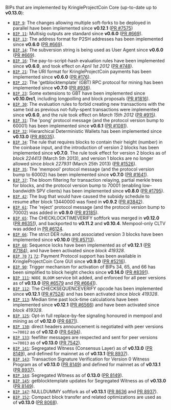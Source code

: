 BIPs that are implemented by KringleProjectCoin Core (up-to-date up to **v0.13.0**):

* [`BIP 9`](https://github.com/kringleprojectcoin/bips/blob/master/bip-0009.mediawiki): The changes allowing multiple soft-forks to be deployed in parallel have been implemented since **v0.12.1**  ([PR #7575](https://github.com/KringleProjectCoinProject/Kringleprojectcoin/pull/7575))
* [`BIP 11`](https://github.com/kringleprojectcoin/bips/blob/master/bip-0011.mediawiki): Multisig outputs are standard since **v0.6.0** ([PR #669](https://github.com/KringleProjectCoinProject/Kringleprojectcoin/pull/669)).
* [`BIP 13`](https://github.com/kringleprojectcoin/bips/blob/master/bip-0013.mediawiki): The address format for P2SH addresses has been implemented since **v0.6.0** ([PR #669](https://github.com/KringleProjectCoinProject/Kringleprojectcoin/pull/669)).
* [`BIP 14`](https://github.com/kringleprojectcoin/bips/blob/master/bip-0014.mediawiki): The subversion string is being used as User Agent since **v0.6.0** ([PR #669](https://github.com/KringleProjectCoinProject/Kringleprojectcoin/pull/669)).
* [`BIP 16`](https://github.com/kringleprojectcoin/bips/blob/master/bip-0016.mediawiki): The pay-to-script-hash evaluation rules have been implemented since **v0.6.0**, and took effect on *April 1st 2012* ([PR #748](https://github.com/KringleProjectCoinProject/Kringleprojectcoin/pull/748)).
* [`BIP 21`](https://github.com/kringleprojectcoin/bips/blob/master/bip-0021.mediawiki): The URI format for KringleProjectCoin payments has been implemented since **v0.6.0** ([PR #176](https://github.com/KringleProjectCoinProject/Kringleprojectcoin/pull/176)).
* [`BIP 22`](https://github.com/kringleprojectcoin/bips/blob/master/bip-0022.mediawiki): The 'getblocktemplate' (GBT) RPC protocol for mining has been implemented since **v0.7.0** ([PR #936](https://github.com/KringleProjectCoinProject/Kringleprojectcoin/pull/936)).
* [`BIP 23`](https://github.com/kringleprojectcoin/bips/blob/master/bip-0023.mediawiki): Some extensions to GBT have been implemented since **v0.10.0rc1**, including longpolling and block proposals ([PR #1816](https://github.com/KringleProjectCoinProject/Kringleprojectcoin/pull/1816)).
* [`BIP 30`](https://github.com/kringleprojectcoin/bips/blob/master/bip-0030.mediawiki): The evaluation rules to forbid creating new transactions with the same txid as previous not-fully-spent transactions were implemented since **v0.6.0**, and the rule took effect on *March 15th 2012* ([PR #915](https://github.com/KringleProjectCoinProject/Kringleprojectcoin/pull/915)).
* [`BIP 31`](https://github.com/kringleprojectcoin/bips/blob/master/bip-0031.mediawiki): The 'pong' protocol message (and the protocol version bump to 60001) has been implemented since **v0.6.1** ([PR #1081](https://github.com/KringleProjectCoinProject/Kringleprojectcoin/pull/1081)).
* [`BIP 32`](https://github.com/kringleprojectcoin/bips/blob/master/bip-0032.mediawiki): Hierarchical Deterministic Wallets has been implemented since **v0.13.0** ([PR #8035](https://github.com/KringleProjectCoinProject/Kringleprojectcoin/pull/8035)).
* [`BIP 34`](https://github.com/kringleprojectcoin/bips/blob/master/bip-0034.mediawiki): The rule that requires blocks to contain their height (number) in the coinbase input, and the introduction of version 2 blocks has been implemented since **v0.7.0**. The rule took effect for version 2 blocks as of *block 224413* (March 5th 2013), and version 1 blocks are no longer allowed since *block 227931* (March 25th 2013) ([PR #1526](https://github.com/KringleProjectCoinProject/Kringleprojectcoin/pull/1526)).
* [`BIP 35`](https://github.com/kringleprojectcoin/bips/blob/master/bip-0035.mediawiki): The 'mempool' protocol message (and the protocol version bump to 60002) has been implemented since **v0.7.0** ([PR #1641](https://github.com/KringleProjectCoinProject/Kringleprojectcoin/pull/1641)).
* [`BIP 37`](https://github.com/kringleprojectcoin/bips/blob/master/bip-0037.mediawiki): The bloom filtering for transaction relaying, partial merkle trees for blocks, and the protocol version bump to 70001 (enabling low-bandwidth SPV clients) has been implemented since **v0.8.0** ([PR #1795](https://github.com/KringleProjectCoinProject/Kringleprojectcoin/pull/1795)).
* [`BIP 42`](https://github.com/kringleprojectcoin/bips/blob/master/bip-0042.mediawiki): The bug that would have caused the subsidy schedule to resume after block 13440000 was fixed in **v0.9.2** ([PR #3842](https://github.com/KringleProjectCoinProject/Kringleprojectcoin/pull/3842)).
* [`BIP 61`](https://github.com/kringleprojectcoin/bips/blob/master/bip-0061.mediawiki): The 'reject' protocol message (and the protocol version bump to 70002) was added in **v0.9.0** ([PR #3185](https://github.com/KringleProjectCoinProject/Kringleprojectcoin/pull/3185)).
* [`BIP 65`](https://github.com/kringleprojectcoin/bips/blob/master/bip-0065.mediawiki): The CHECKLOCKTIMEVERIFY softfork was merged in **v0.12.0** ([PR #6351](https://github.com/KringleProjectCoinProject/Kringleprojectcoin/pull/6351)), and backported to **v0.11.2** and **v0.10.4**. Mempool-only CLTV was added in [PR #6124](https://github.com/KringleProjectCoinProject/Kringleprojectcoin/pull/6124).
* [`BIP 66`](https://github.com/kringleprojectcoin/bips/blob/master/bip-0066.mediawiki): The strict DER rules and associated version 3 blocks have been implemented since **v0.10.0** ([PR #5713](https://github.com/KringleProjectCoinProject/Kringleprojectcoin/pull/5713)).
* [`BIP 68`](https://github.com/kringleprojectcoin/bips/blob/master/bip-0068.mediawiki): Sequence locks have been implemented as of **v0.12.1**  ([PR #7184](https://github.com/KringleProjectCoinProject/Kringleprojectcoin/pull/7184)), and have been activated since *block 419328*.
* [`BIP 70`](https://github.com/kringleprojectcoin/bips/blob/master/bip-0070.mediawiki) [`71`](https://github.com/kringleprojectcoin/bips/blob/master/bip-0071.mediawiki) [`72`](https://github.com/kringleprojectcoin/bips/blob/master/bip-0072.mediawiki): Payment Protocol support has been available in KringleProjectCoin Core GUI since **v0.9.0** ([PR #5216](https://github.com/KringleProjectCoinProject/Kringleprojectcoin/pull/5216)).
* [`BIP 90`](https://github.com/kringleprojectcoin/bips/blob/master/bip-0090.mediawiki): Trigger mechanism for activation of BIPs 34, 65, and 66 has been simplified to block height checks since **v0.14.0** ([PR #8391](https://github.com/KringleProjectCoinProject/Kringleprojectcoin/pull/8391)).
* [`BIP 111`](https://github.com/kringleprojectcoin/bips/blob/master/bip-0111.mediawiki): `NODE_BLOOM` service bit added, and enforced for all peer versions as of **v0.13.0** ([PR #6579](https://github.com/KringleProjectCoinProject/Kringleprojectcoin/pull/6579) and [PR #6641](https://github.com/KringleProjectCoinProject/Kringleprojectcoin/pull/6641)).
* [`BIP 112`](https://github.com/kringleprojectcoin/bips/blob/master/bip-0112.mediawiki): The CHECKSEQUENCEVERIFY opcode has been implemented since **v0.12.1** ([PR #7524](https://github.com/KringleProjectCoinProject/Kringleprojectcoin/pull/7524)) and has been activated since *block 419328*.
* [`BIP 113`](https://github.com/kringleprojectcoin/bips/blob/master/bip-0113.mediawiki): Median time past lock-time calculations have been implemented since **v0.12.1** ([PR #6566](https://github.com/KringleProjectCoinProject/Kringleprojectcoin/pull/6566)) and have been activated since *block 419328*.
* [`BIP 125`](https://github.com/kringleprojectcoin/bips/blob/master/bip-0125.mediawiki): Opt-in full replace-by-fee signaling honoured in mempool and mining as of **v0.12.0** ([PR 6871](https://github.com/KringleProjectCoinProject/Kringleprojectcoin/pull/6871)).
* [`BIP 130`](https://github.com/kringleprojectcoin/bips/blob/master/bip-0130.mediawiki): direct headers announcement is negotiated with peer versions `>=70012` as of **v0.12.0** ([PR 6494](https://github.com/KringleProjectCoinProject/Kringleprojectcoin/pull/6494)).
* [`BIP 133`](https://github.com/kringleprojectcoin/bips/blob/master/bip-0133.mediawiki): feefilter messages are respected and sent for peer versions `>=70013` as of **v0.13.0** ([PR 7542](https://github.com/KringleProjectCoinProject/Kringleprojectcoin/pull/7542)).
* [`BIP 141`](https://github.com/kringleprojectcoin/bips/blob/master/bip-0141.mediawiki): Segregated Witness (Consensus Layer) as of **v0.13.0** ([PR 8149](https://github.com/KringleProjectCoinProject/Kringleprojectcoin/pull/8149)), and defined for mainnet as of **v0.13.1** ([PR 8937](https://github.com/KringleProjectCoinProject/Kringleprojectcoin/pull/8937)).
* [`BIP 143`](https://github.com/kringleprojectcoin/bips/blob/master/bip-0143.mediawiki): Transaction Signature Verification for Version 0 Witness Program as of **v0.13.0** ([PR 8149](https://github.com/KringleProjectCoinProject/Kringleprojectcoin/pull/8149)) and defined for mainnet as of **v0.13.1** ([PR 8937](https://github.com/KringleProjectCoinProject/Kringleprojectcoin/pull/8937)).
* [`BIP 144`](https://github.com/kringleprojectcoin/bips/blob/master/bip-0144.mediawiki): Segregated Witness as of **0.13.0** ([PR 8149](https://github.com/KringleProjectCoinProject/Kringleprojectcoin/pull/8149)).
* [`BIP 145`](https://github.com/kringleprojectcoin/bips/blob/master/bip-0145.mediawiki): getblocktemplate updates for Segregated Witness as of **v0.13.0** ([PR 8149](https://github.com/KringleProjectCoinProject/Kringleprojectcoin/pull/8149)).
* [`BIP 147`](https://github.com/kringleprojectcoin/bips/blob/master/bip-0147.mediawiki): NULLDUMMY softfork as of **v0.13.1** ([PR 8636](https://github.com/KringleProjectCoinProject/Kringleprojectcoin/pull/8636) and [PR 8937](https://github.com/KringleProjectCoinProject/Kringleprojectcoin/pull/8937)).
* [`BIP 152`](https://github.com/kringleprojectcoin/bips/blob/master/bip-0152.mediawiki): Compact block transfer and related optimizations are used as of **v0.13.0** ([PR 8068](https://github.com/KringleProjectCoinProject/Kringleprojectcoin/pull/8068)).
